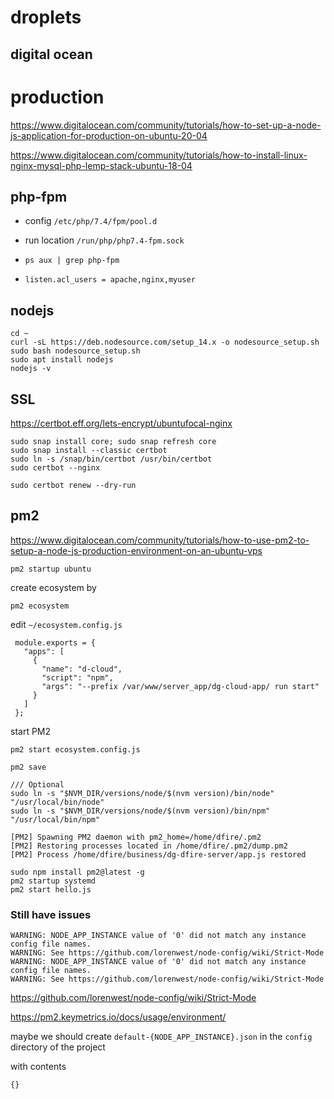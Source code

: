 # droplets

## digital ocean


# production

<https://www.digitalocean.com/community/tutorials/how-to-set-up-a-node-js-application-for-production-on-ubuntu-20-04>

<https://www.digitalocean.com/community/tutorials/how-to-install-linux-nginx-mysql-php-lemp-stack-ubuntu-18-04>

## php-fpm

* config `/etc/php/7.4/fpm/pool.d`

* run location `/run/php/php7.4-fpm.sock`

* `ps aux | grep php-fpm`

* `listen.acl_users = apache,nginx,myuser`

## nodejs 
```
cd ~
curl -sL https://deb.nodesource.com/setup_14.x -o nodesource_setup.sh
sudo bash nodesource_setup.sh
sudo apt install nodejs
nodejs -v
```

## SSL

<https://certbot.eff.org/lets-encrypt/ubuntufocal-nginx>

```
sudo snap install core; sudo snap refresh core
sudo snap install --classic certbot
sudo ln -s /snap/bin/certbot /usr/bin/certbot
sudo certbot --nginx

sudo certbot renew --dry-run

```

## pm2

<https://www.digitalocean.com/community/tutorials/how-to-use-pm2-to-setup-a-node-js-production-environment-on-an-ubuntu-vps>

```
pm2 startup ubuntu
```

create ecosystem by 

```
pm2 ecosystem
```

edit `~/ecosystem.config.js`

```
 module.exports = {
   "apps": [
     {
       "name": "d-cloud",
       "script": "npm",
       "args": "--prefix /var/www/server_app/dg-cloud-app/ run start"
     }
   ]
 };
```

start PM2

```
pm2 start ecosystem.config.js
```

```
pm2 save
```

```
/// Optional
sudo ln -s "$NVM_DIR/versions/node/$(nvm version)/bin/node" "/usr/local/bin/node"
sudo ln -s "$NVM_DIR/versions/node/$(nvm version)/bin/npm" "/usr/local/bin/npm"
```

```
[PM2] Spawning PM2 daemon with pm2_home=/home/dfire/.pm2
[PM2] Restoring processes located in /home/dfire/.pm2/dump.pm2
[PM2] Process /home/dfire/business/dg-dfire-server/app.js restored
```
```
sudo npm install pm2@latest -g
pm2 startup systemd
pm2 start hello.js
```

### Still have issues

```
WARNING: NODE_APP_INSTANCE value of '0' did not match any instance config file names.
WARNING: See https://github.com/lorenwest/node-config/wiki/Strict-Mode
WARNING: NODE_APP_INSTANCE value of '0' did not match any instance config file names.
WARNING: See https://github.com/lorenwest/node-config/wiki/Strict-Mode
```

<https://github.com/lorenwest/node-config/wiki/Strict-Mode>

<https://pm2.keymetrics.io/docs/usage/environment/>

maybe we should create `default-{NODE_APP_INSTANCE}.json` in the `config` directory of the project

with contents
```
{}
```
